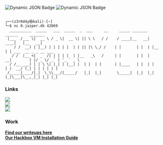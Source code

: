 ![Dynamic JSON Badge](https://img.shields.io/badge/dynamic/json?url=https%3A%2F%2Fctftime.org%2Fapi%2Fv1%2Fteams%2F223161%2F&query=%24.rating.2024.country_place&style=for-the-badge&label=Rang%20i%20Danmark&color=red)
![Dynamic JSON Badge](https://img.shields.io/badge/dynamic/json?url=https%3A%2F%2Fctftime.org%2Fapi%2Fv1%2Fteams%2F223161%2F&query=%24.rating.2024.rating_place&style=for-the-badge&label=Rang%20i%20Verden&color=red)

```console

┌──(z3r0d4y㉿kali)-[~]
└─$ nc 0.jazper.dk 42069
  __________  _____   ___  _____  _  ___     __     _____ _______ ______     _______                   
 |___  /___ \|  __ \ / _ \|  __ \| || \ \   / /    / ____|__   __|  ____|   |__   __|                  
    / /  __) | |__) | | | | |  | | || |\ \_/ /    | |       | |  | |__         | | ___  __ _ _ __ ___  
   / /  |__ <|  _  /| | | | |  | |__   _\   /     | |       | |  |  __|        | |/ _ \/ _` | '_ ` _ \ 
  / /__ ___) | | \ \| |_| | |__| |  | |  | |      | |____   | |  | |           | |  __/ (_| | | | | | |
 /_____|____/|_|  \_\\___/|_____/   |_|  |_|       \_____|  |_|  |_|           |_|\___|\__,_|_| |_| |_|

```

### Links

<a href="https://www.linkedin.com/company/z3r0d4y-team">
<img src="https://img.shields.io/badge/LinkedIn-0A66C2.svg?style=for-the-badge&logo=LinkedIn&logoColor=white">
</a>

<br>

<a href="https://discord.gg/ra2VpyYRcu">
<img src="https://img.shields.io/badge/Discord-5865F2.svg?style=for-the-badge&logo=Discord&logoColor=white">
</a>

<br>

<a href="https://ctftime.org/team/223161">
<img src="https://img.shields.io/badge/CTFTime-E3000B.svg?style=for-the-badge">
</a>

### Work
[**Find our writeups here**](https://github.com/Z3R0D4Y-Team/Writeups)  
[**Our Hackbox VM Installation Guide**](https://github.com/Z3R0D4Y-Team/Hackbox-Installation)  
